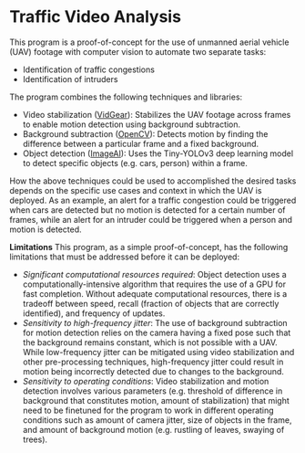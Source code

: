 # Traffic Video Analysis

This program is a proof-of-concept for the use of unmanned aerial vehicle (UAV) footage with computer vision to automate two separate tasks:
- Identification of traffic congestions
- Identification of intruders

The program combines the following techniques and libraries:
- Video stabilization ([VidGear](https://github.com/abhiTronix/vidgear#videogear)): Stabilizes the UAV footage across frames to enable motion detection using background subtraction.
- Background subtraction ([OpenCV](https://docs.opencv.org/3.4/d1/dc5/tutorial_background_subtraction.html])): Detects motion by finding the difference between a particular frame and a fixed background.
- Object detection ([ImageAI](https://github.com/OlafenwaMoses/ImageAI/blob/master/imageai/Detection/README.md)): Uses the Tiny-YOLOv3 deep learning model to detect specific objects (e.g. cars, person) within a frame.

How the above techniques could be used to accomplished the desired tasks depends on the specific use cases and context in which the UAV is deployed. As an example, an alert for a traffic congestion could be triggered when cars are detected but no motion is detected for a certain number of frames, while an alert for an intruder could be triggered when a person and motion is detected. 

**Limitations**
This program, as a simple proof-of-concept, has the following limitations that must be addressed before it can be deployed:
- _Significant computational resources required_: Object detection uses a computationally-intensive algorithm that requires the use of a GPU for fast completion. Without adequate computational resources, there is a tradeoff between speed, recall (fraction of objects that are correctly identified), and frequency of updates.
- _Sensitivity to high-frequency jitter_: The use of background subtraction for motion detection relies on the camera having a fixed pose such that the background remains constant, which is not possible with a UAV. While low-frequency jitter can be mitigated using video stabilization and other pre-processing techniques, high-frequency jitter could result in motion being incorrectly detected due to changes to the background. 
- _Sensitivity to operating conditions_: Video stabilization and motion detection involves various parameters (e.g. threshold of difference in background that constitutes motion, amount of stabilization) that might need to be finetuned for the program to work in different operating conditions such as amount of camera jitter, size of objects in the frame, and amount of background motion (e.g. rustling of leaves, swaying of trees).